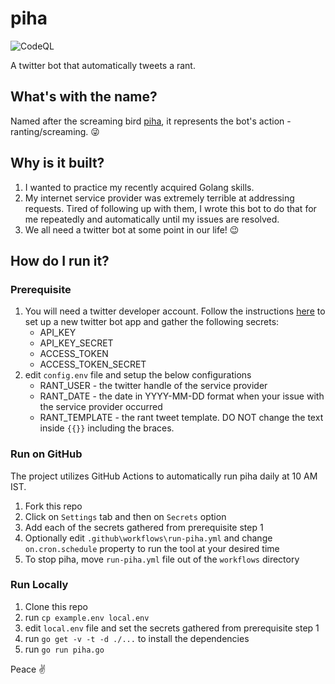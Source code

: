 # piha

![CodeQL](https://github.com/nullv01d/piha/workflows/CodeQL/badge.svg)

A twitter bot that automatically tweets a rant.

## What's with the name?
Named after the screaming bird [piha](https://en.wikipedia.org/wiki/Screaming_piha), it represents the bot's action - ranting/screaming. 😜

## Why is it built?
1. I wanted to practice my recently acquired Golang skills.
2. My internet service provider was extremely terrible at addressing requests. Tired of following up with them, I wrote this bot to do that for me repeatedly and automatically until my issues are resolved.
3. We all need a twitter bot at some point in our life! 😉

## How do I run it?
### Prerequisite
1. You will need a twitter developer account. Follow the instructions [here](https://developer.twitter.com/en/portal) to set up a new twitter bot app and gather the following secrets:
    * API_KEY
    * API_KEY_SECRET
    * ACCESS_TOKEN
    * ACCESS_TOKEN_SECRET
2. edit `config.env` file and setup the below configurations
    * RANT_USER - the twitter handle of the service provider
    * RANT_DATE - the date in YYYY-MM-DD format when your issue with the service provider occurred
    * RANT_TEMPLATE - the rant tweet template. DO NOT change the text inside `{{}}` including the braces.

### Run on GitHub
The project utilizes GitHub Actions to automatically run piha daily at 10 AM IST.
1. Fork this repo
2. Click on `Settings` tab and then on `Secrets` option
3. Add each of the secrets gathered from prerequisite step 1
4. Optionally edit `.github\workflows\run-piha.yml` and change `on.cron.schedule` property to run the tool at your desired time
5. To stop piha, move `run-piha.yml` file out of the `workflows` directory

### Run Locally
1. Clone this repo
2. run `cp example.env local.env`
3. edit `local.env` file and set the secrets gathered from prerequisite step 1
4. run `go get -v -t -d ./...` to install the dependencies
5. run `go run piha.go`

Peace ✌

